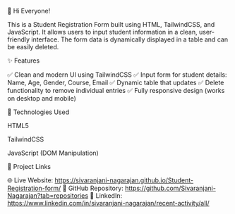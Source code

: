 👋 Hi Everyone!

This is a Student Registration Form built using HTML, TailwindCSS, and JavaScript. It allows users to input student information in a clean, user-friendly interface. The form data is dynamically displayed in a table and can be easily deleted.

✨ Features

✅ Clean and modern UI using TailwindCSS
✅ Input form for student details: Name, Age, Gender, Course, Email
✅ Dynamic table that updates
✅ Delete functionality to remove individual entries
✅ Fully responsive design (works on desktop and mobile)

🚀 Technologies Used

HTML5

TailwindCSS

JavaScript (DOM Manipulation)

🔗 Project Links

🌐 Live Website: https://sivaranjani-nagarajan.github.io/Student-Registration-form/
📁 GitHub Repository: https://github.com/Sivaranjani-Nagarajan?tab=repositories
🔗 LinkedIn: https://www.linkedin.com/in/sivaranjani-nagarajan/recent-activity/all/
